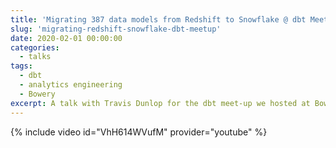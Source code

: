 ```yaml
---
title: 'Migrating 387 data models from Redshift to Snowflake @ dbt Meetup'
slug: 'migrating-redshift-snowflake-dbt-meetup'
date: 2020-02-01 00:00:00
categories:
  - talks
tags:
  - dbt
  - analytics engineering
  - Bowery
excerpt: A talk with Travis Dunlop for the dbt meet-up we hosted at Bowery. We shared revelations from our experiencing of migrating our dbt project from Redshift to Snowflake.
---
```


{% include video id="VhH614WVufM" provider="youtube" %}


